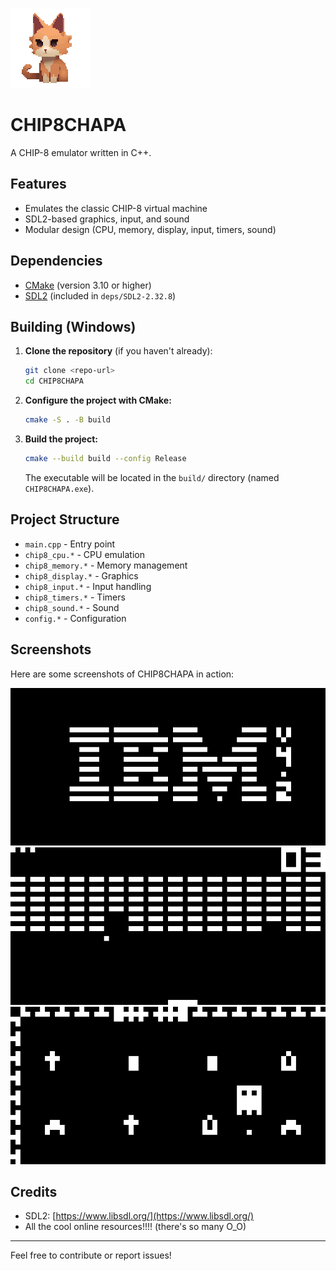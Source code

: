 ![CHIP8CHAPA Icon](img/chip8chapa.png)

# CHIP8CHAPA

A CHIP-8 emulator written in C++.

## Features
- Emulates the classic CHIP-8 virtual machine
- SDL2-based graphics, input, and sound
- Modular design (CPU, memory, display, input, timers, sound)

## Dependencies
- [CMake](https://cmake.org/) (version 3.10 or higher)
- [SDL2](https://www.libsdl.org/) (included in `deps/SDL2-2.32.8`)

## Building (Windows)
1. **Clone the repository** (if you haven't already):
   ```sh
   git clone <repo-url>
   cd CHIP8CHAPA
   ```
2. **Configure the project with CMake:**
   ```sh
   cmake -S . -B build
   ```
3. **Build the project:**
   ```sh
   cmake --build build --config Release
   ```
   The executable will be located in the `build/` directory (named `CHIP8CHAPA.exe`).

## Project Structure
- `main.cpp` - Entry point
- `chip8_cpu.*` - CPU emulation
- `chip8_memory.*` - Memory management
- `chip8_display.*` - Graphics
- `chip8_input.*` - Input handling
- `chip8_timers.*` - Timers
- `chip8_sound.*` - Sound
- `config.*` - Configuration

## Screenshots

Here are some screenshots of CHIP8CHAPA in action:

![IBM Logo](img/screenshot_20250716_001418.png)
![Brickbreaker](img/screenshot_20250716_001605.png)
![Glitchy Ghost](img/screenshot_20250716_002414.png)

## Credits
- SDL2: [https://www.libsdl.org/](https://www.libsdl.org/)
- All the cool online resources!!!! (there's so many O_O)

---
Feel free to contribute or report issues! 
